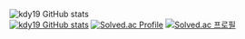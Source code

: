 ![kdy19 GitHub stats](https://github-readme-stats.vercel.app/api?username=kdy19&show_icons=true&theme=cobalt)  
[![kdy19 GitHub stats](https://github-readme-stats.vercel.app/api?username=kdy19)](https://github.com/kdy19/github-readme-stats)
[![Solved.ac Profile](http://mazassumnida.wtf/api/generate_badge?boj=kdy19)](https://solved.ac/kdy19)
[![Solved.ac 프로필](http://mazassumnida.wtf/api/v2/generate_badge?boj=kdy19)](https://solved.ac/kdy19)

<!--
**kdy19/kdy19** is a ✨ _special_ ✨ repository because its `README.md` (this file) appears on your GitHub profile.

Here are some ideas to get you started:

- 🔭 I’m currently working on ...
- 🌱 I’m currently learning ...
- 👯 I’m looking to collaborate on ...
- 🤔 I’m looking for help with ...
- 💬 Ask me about ...
- 📫 How to reach me: ...
- 😄 Pronouns: ...
- ⚡ Fun fact: ...
-->
